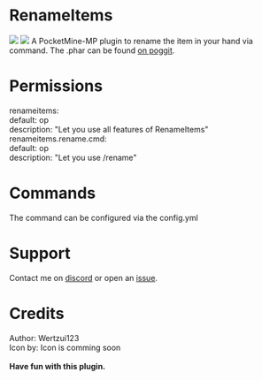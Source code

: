 # RenameItems
<a href="https://poggit.pmmp.io/p/RenameItems"><img src="https://poggit.pmmp.io/shield.state/RenameItems"></a>
<a href="https://poggit.pmmp.io/p/RenameItems"><img src="https://poggit.pmmp.io/shield.api/RenameItems"></a>
A PocketMine-MP plugin to rename the item in your hand via command.
The .phar can be found <a href="https://poggit.pmmp.io/ci/Wertzui123/RenameItems/RenameItems/">on poggit</a>.

# Permissions
renameitems:
 <br>default: op
 <br>description: "Let you use all features of RenameItems"
<br>renameitems.rename.cmd:
 <br>default: op
 <br>description: "Let you use /rename"
 
# Commands
The command can be configured via the config.yml

# Support
Contact me on <a href="https://discord.gg/6a3AJzW">discord</a> or open an <a href="https://github.com/Wertzui123/RenameItems/issues/">issue</a>.

# Credits
Author: Wertzui123
<br>Icon by: Icon is comming soon
<br>
<br>
**Have fun with this plugin.**
